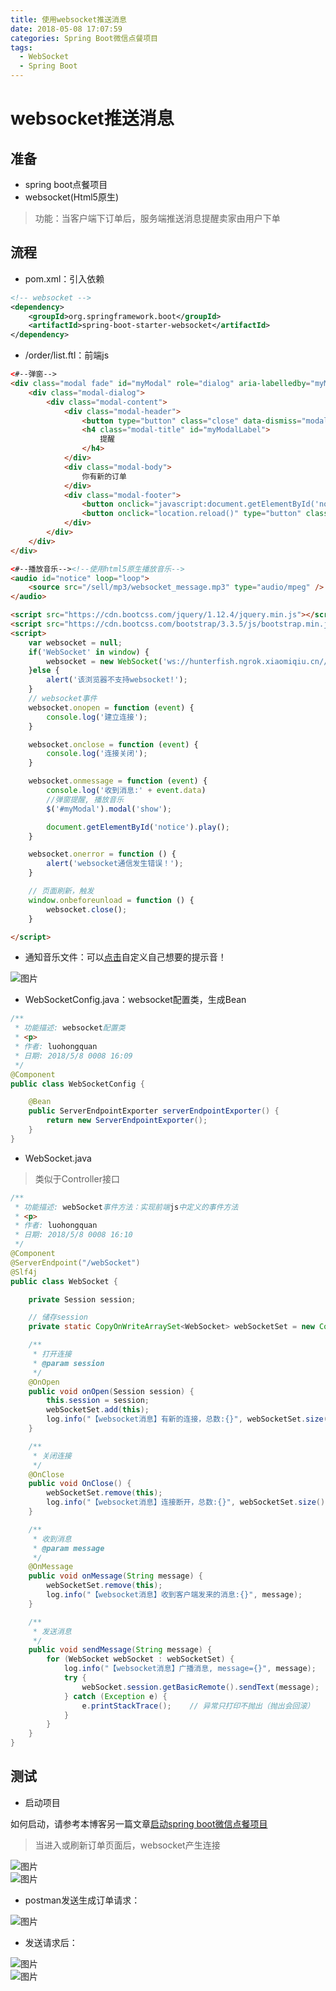 ```yaml
---
title: 使用websocket推送消息
date: 2018-05-08 17:07:59
categories: Spring Boot微信点餐项目
tags:
  - WebSocket
  - Spring Boot
---
```


# websocket推送消息  

## 准备  

* spring boot点餐项目  
* websocket(Html5原生)  

> 功能：当客户端下订单后，服务端推送消息提醒卖家由用户下单  

## 流程  

* pom.xml：引入依赖  

```xml
<!-- websocket -->
<dependency>
    <groupId>org.springframework.boot</groupId>
    <artifactId>spring-boot-starter-websocket</artifactId>
</dependency>
```
* /order/list.ftl：前端js  
```html
<#--弹窗-->
<div class="modal fade" id="myModal" role="dialog" aria-labelledby="myModalLabel" aria-hidden="true">
    <div class="modal-dialog">
        <div class="modal-content">
            <div class="modal-header">
                <button type="button" class="close" data-dismiss="modal" aria-hidden="true">×</button>
                <h4 class="modal-title" id="myModalLabel">
                    提醒
                </h4>
            </div>
            <div class="modal-body">
                你有新的订单
            </div>
            <div class="modal-footer">
                <button onclick="javascript:document.getElementById('notice').pause()" type="button" class="btn btn-default" data-dismiss="modal">关闭</button>
                <button onclick="location.reload()" type="button" class="btn btn-primary">查看新的订单</button>
            </div>
        </div>
    </div>
</div>

<#--播放音乐--><!--使用html5原生播放音乐-->
<audio id="notice" loop="loop">
    <source src="/sell/mp3/websocket_message.mp3" type="audio/mpeg" />
</audio>

<script src="https://cdn.bootcss.com/jquery/1.12.4/jquery.min.js"></script>
<script src="https://cdn.bootcss.com/bootstrap/3.3.5/js/bootstrap.min.js"></script>
<script>
    var websocket = null;
    if('WebSocket' in window) {
        websocket = new WebSocket('ws://hunterfish.ngrok.xiaomiqiu.cn//sell/webSocket');
    }else {
        alert('该浏览器不支持websocket!');
    }
    // websocket事件
    websocket.onopen = function (event) {
        console.log('建立连接');
    }

    websocket.onclose = function (event) {
        console.log('连接关闭');
    }

    websocket.onmessage = function (event) {
        console.log('收到消息:' + event.data)
        //弹窗提醒, 播放音乐
        $('#myModal').modal('show');

        document.getElementById('notice').play();
    }

    websocket.onerror = function () {
        alert('websocket通信发生错误！');
    }

    // 页面刷新，触发
    window.onbeforeunload = function () {
        websocket.close();
    }

</script>
```
* 通知音乐文件：可以[点击](http://developer.baidu.com/vcast)自定义自己想要的提示音！    

![图片](/images/websocket1.png)

* WebSocketConfig.java：websocket配置类，生成Bean  

```java
/**
 * 功能描述: websocket配置类
 * <p>
 * 作者: luohongquan
 * 日期: 2018/5/8 0008 16:09
 */
@Component
public class WebSocketConfig {

    @Bean
    public ServerEndpointExporter serverEndpointExporter() {
        return new ServerEndpointExporter();
    }
}
```
* WebSocket.java  

> 类似于Controller接口  

```java
/**
 * 功能描述: webSocket事件方法：实现前端js中定义的事件方法
 * <p>
 * 作者: luohongquan
 * 日期: 2018/5/8 0008 16:10
 */
@Component
@ServerEndpoint("/webSocket")
@Slf4j
public class WebSocket {

    private Session session;

    // 储存session
    private static CopyOnWriteArraySet<WebSocket> webSocketSet = new CopyOnWriteArraySet<>();

    /**
     * 打开连接
     * @param session
     */
    @OnOpen
    public void onOpen(Session session) {
        this.session = session;
        webSocketSet.add(this);
        log.info("【websocket消息】有新的连接，总数:{}", webSocketSet.size());
    }

    /**
     * 关闭连接
     */
    @OnClose
    public void OnClose() {
        webSocketSet.remove(this);
        log.info("【websocket消息】连接断开，总数:{}", webSocketSet.size());
    }

    /**
     * 收到消息
     * @param message
     */
    @OnMessage
    public void onMessage(String message) {
        webSocketSet.remove(this);
        log.info("【websocket消息】收到客户端发来的消息:{}", message);
    }

    /**
     * 发送消息
     */
    public void sendMessage(String message) {
        for (WebSocket webSocket : webSocketSet) {
            log.info("【websocket消息】广播消息, message={}", message);
            try {
                webSocket.session.getBasicRemote().sendText(message);
            } catch (Exception e) {
                e.printStackTrace();    // 异常只打印不抛出（抛出会回滚）
            }
        }
    }
}
```

## 测试  

* 启动项目  

如何启动，请参考本博客另一篇文章[启动spring boot微信点餐项目]()

> 当进入或刷新订单页面后，websocket产生连接  

![图片](/images/websocket3.png)  
![图片](/images/websocket4.png)  

* postman发送生成订单请求：  

![图片](/images/websocket2.png)  

* 发送请求后：  

![图片](/images/websocket5.png)  
![图片](/images/websocket6.png)  


